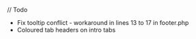 // Todo

* Fix tooltip conflict - workaround in lines 13 to 17 in footer.php 
* Coloured tab headers on  intro tabs
